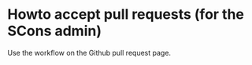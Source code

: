 

# Howto accept pull requests (for the SCons admin)

Use the workflow on the Github pull request page.